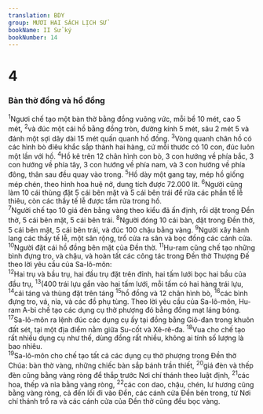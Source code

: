 ```yaml
---
translation: BDY
group: MƯƠI HAI SÁCH LỊCH SỬ
bookName: II Sử ký 
bookNumber: 14
---
```


<div class="title"><h1>4</h1><h3>Bàn thờ đồng và hồ đồng</h3></div>
<span class="verse 2su_4_1"><sup>1</sup>Ngươi chế tạo một bàn thờ bằng đồng vuông vức, mỗi bề 10 mét, cao 5 mét, </span>
<span class="verse 2su_4_2"><sup>2</sup>và đúc một cái hồ bằng đồng tròn, đường kính 5 mét, sâu 2 mét 5 và đánh một sợi dây dài 15 mét quấn quanh hồ đồng. </span>
<span class="verse 2su_4_3"><sup>3</sup>Vòng quanh chân hồ có các hình bò điêu khắc sắp thành hai hàng, cứ mỗi thước có 10 con, đúc luôn một lần với hồ. </span>
<span class="verse 2su_4_4"><sup>4</sup>Hồ kê trên 12 chân hình con bò, 3 con hướng về phía bắc, 3 con hướng về phía tây, 3 con hướng về phía nam, và 3 con hướng về phía đông, thân sau đều quay vào trong. </span>
<span class="verse 2su_4_5"><sup>5</sup>Hồ dày một gang tay, mép hồ giống mép chén, theo hình hoa huệ nở, dung tích được 72.000 lít. </span>
<span class="verse 2su_4_6"><sup>6</sup>Người cũng làm 10 cái thùng đặt 5 cái bên mặt và 5 cái bên trái để rửa các phần tế lễ thiêu, còn các thầy tế lễ được tắm rửa trong hồ.<br/></span>
<span class="verse 2su_4_7"><sup>7</sup>Người chế tạo 10 giá đèn bằng vàng theo kiểu đã ấn định, rồi dặt trong Đền thờ, 5 cái bên mặt, 5 cái bên trái. </span>
<span class="verse 2su_4_8"><sup>8</sup>Người đóng 10 cái bàn, đặt trong Đền thờ, 5 cái bên mặt, 5 cái bên trái, và đúc 100 chậu bằng vàng. </span>
<span class="verse 2su_4_9"><sup>9</sup>Người xây hành lang các thầy tế lễ, một sân rộng, trổ cửa ra sân và bọc đồng các cánh cửa. </span>
<span class="verse 2su_4_10"><sup>10</sup>Người đặt cái hồ đồng bên mặt của Đền thờ. </span>
<span class="verse 2su_4_11"><sup>11</sup>Hu-ram cũng chế tạo những bình đựng tro, và chậu, và hoàn tất các công tác trong Đền thờ Thượng Đế theo lời yêu cầu của Sa-lô-môn:<br/></span>
<span class="verse 2su_4_12"><sup>12</sup>Hai trụ và bầu trụ, hai đầu trụ đặt trên đỉnh, hai tấm lưới bọc hai bầu của đầu trụ, </span>
<span class="verse 2su_4_13"><sup>13</sup>(400 trái lựu gắn vào hai tấm lưới, mỗi tấm có hai hàng trái lựu, </span>
<span class="verse 2su_4_14"><sup>14</sup>cái táng và thùng đặt trên táng </span>
<span class="verse 2su_4_15"><sup>15</sup>hồ đồng và 12 chân hình bò, </span>
<span class="verse 2su_4_16"><sup>16</sup>các bình đựng tro, vá, nỉa, và các đồ phụ tùng. Theo lời yêu cầu của Sa-lô-môn, Hu-ram A-bi chế tạo các dụng cụ thờ phượng đó bằng đồng mạt láng bóng. </span>
<span class="verse 2su_4_17"><sup>17</sup>Sa-lô-môn ra lệnh đúc các dụng cụ ấy tại đồng bằng Giô-đan trong khuôn đất sét, tại một địa điểm nằm giữa Su-cốt và Xê-rê-đa. </span>
<span class="verse 2su_4_18"><sup>18</sup>Vua cho chế tạo rất nhiều dụng cụ như thế, dùng đồng rất nhiều, không ai tính số lượng là bao nhiêu.<br/></span>
<span class="verse 2su_4_19"><sup>19</sup>Sa-lô-môn cho chế tạo tất cả các dụng cụ thờ phượng trong Đền thờ Chúa: bàn thờ vàng, những chiếc bàn sắp bánh trần thiết, </span>
<span class="verse 2su_4_20"><sup>20</sup>giá đèn và thếp đèn cũng bằng vàng ròng để thắp trước Nơi chí thánh theo luật định, </span>
<span class="verse 2su_4_21"><sup>21</sup>các hoa, thếp và nỉa bằng vàng ròng, </span>
<span class="verse 2su_4_22"><sup>22</sup>các con dao, chậu, chén, lư hương cũng bằng vàng ròng, cả đến lối đi vào Đền, các cánh cửa Đền bên trong, từ Nơi chí thánh trổ ra và các cánh cửa của Đền thờ cũng đều bọc vàng.</span>
